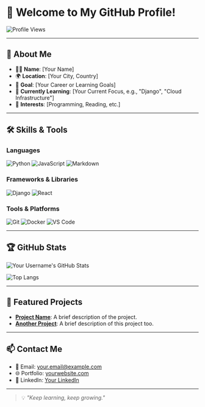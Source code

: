 # 👋 Welcome to My GitHub Profile!

![Profile Views](https://komarev.com/ghpvc/?username=yourusername&style=flat-square&color=blue)

---

## 🌟 About Me
- 🧑‍💻 **Name**: [Your Name]
- 🌍 **Location**: [Your City, Country]
- 🎯 **Goal**: [Your Career or Learning Goals]
- 🌱 **Currently Learning**: [Your Current Focus, e.g., "Django", "Cloud Infrastructure"]
- 💼 **Interests**: [Programming, Reading, etc.]

---

## 🛠️ Skills & Tools
### Languages
![Python](https://img.shields.io/badge/-Python-3776AB?logo=python&logoColor=white)
![JavaScript](https://img.shields.io/badge/-JavaScript-F7DF1E?logo=javascript&logoColor=black)
![Markdown](https://img.shields.io/badge/-Markdown-000000?logo=markdown&logoColor=white)

### Frameworks & Libraries
![Django](https://img.shields.io/badge/-Django-092E20?logo=django&logoColor=white)
![React](https://img.shields.io/badge/-React-61DAFB?logo=react&logoColor=black)

### Tools & Platforms
![Git](https://img.shields.io/badge/-Git-F05032?logo=git&logoColor=white)
![Docker](https://img.shields.io/badge/-Docker-2496ED?logo=docker&logoColor=white)
![VS Code](https://img.shields.io/badge/-VS%20Code-007ACC?logo=visual-studio-code&logoColor=white)

---

## 🏆 GitHub Stats
![Your Username's GitHub Stats](https://github-readme-stats.vercel.app/api?username=yourusername&show_icons=true&hide_border=true&count_private=true)

![Top Langs](https://github-readme-stats.vercel.app/api/top-langs/?username=yourusername&layout=compact)

---

## 🚀 Featured Projects
- [**Project Name**](https://github.com/yourusername/projectname): A brief description of the project.
- [**Another Project**](https://github.com/yourusername/anotherproject): A brief description of this project too.

---

## 📫 Contact Me
- 📧 Email: [your.email@example.com](mailto:your.email@example.com)
- 🌐 Portfolio: [yourwebsite.com](https://yourwebsite.com)
- 💬 LinkedIn: [Your LinkedIn](https://linkedin.com/in/yourusername)

---

> 💡 *"Keep learning, keep growing."*
